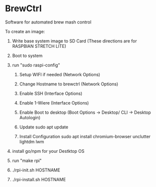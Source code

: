 # BrewCtrl
Software for automated brew mash control


To create an image:

1) Write base system image to SD Card (These directions are for RASPBIAN STRETCH LITE)
2) Boot to system
2) run  "sudo raspi-config"
   1) Setup WIFI if needed (Network Options)
   1) Change Hostname to brewctrl (Network Options)
   2) Enable SSH (Interface Options)
   3) Enable 1-Wiere (Interface Options)
   3) Enable Boot to desktop (Boot Options -> Desktop/ CLI -> Desktop Autologin)


   1) Update
      sudo apt update
   2) Install Configuration
      sudo apt install chromium-browser unclutter lightdm lwm



1) install go/npm for your Destktop OS
2) run "make rpi"
3) ./rpi-init.sh HOSTNAME
4) ./rpi-install.sh HOSTNAME
